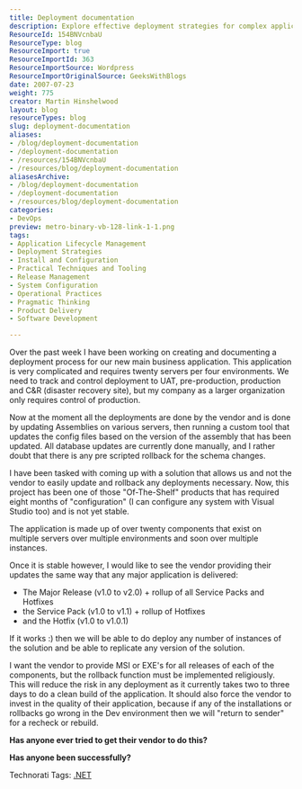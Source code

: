```yaml
---
title: Deployment documentation
description: Explore effective deployment strategies for complex applications across multiple environments. Learn how to gain control and streamline updates with ease.
ResourceId: 154BNVcnbaU
ResourceType: blog
ResourceImport: true
ResourceImportId: 363
ResourceImportSource: Wordpress
ResourceImportOriginalSource: GeeksWithBlogs
date: 2007-07-23
weight: 775
creator: Martin Hinshelwood
layout: blog
resourceTypes: blog
slug: deployment-documentation
aliases:
- /blog/deployment-documentation
- /deployment-documentation
- /resources/154BNVcnbaU
- /resources/blog/deployment-documentation
aliasesArchive:
- /blog/deployment-documentation
- /deployment-documentation
- /resources/blog/deployment-documentation
categories:
- DevOps
preview: metro-binary-vb-128-link-1-1.png
tags:
- Application Lifecycle Management
- Deployment Strategies
- Install and Configuration
- Practical Techniques and Tooling
- Release Management
- System Configuration
- Operational Practices
- Pragmatic Thinking
- Product Delivery
- Software Development

---
```

Over the past week I have been working on creating and documenting a deployment process for our new main business application. This application is very complicated and requires twenty servers per four environments. We need to track and control deployment to UAT, pre-production, production and C&R (disaster recovery site), but my company as a larger organization only requires control of production.

Now at the moment all the deployments are done by the vendor and is done by updating Assemblies on various servers, then running a custom tool that updates the config files based on the version of the assembly that has been updated. All database updates are currently done manually, and I rather doubt that there is any pre scripted rollback for the schema changes.

I have been tasked with coming up with a solution that allows us and not the vendor to easily update and rollback any deployments necessary. Now, this project has been one of those "Of-The-Shelf" products that has required eight months of "configuration" (I can configure any system with Visual Studio too) and is not yet stable.

The application is made up of over twenty components that exist on multiple servers over multiple environments and soon over multiple instances.

Once it is stable however, I would like to see the vendor providing their updates the same way that any major application is delivered:

- The Major Release (v1.0 to v2.0) + rollup of all Service Packs and Hotfixes
- the Service Pack (v1.0 to v1.1) + rollup of Hotfixes
- and the Hotfix (v1.0 to v1.0.1)

If it works :) then we will be able to do deploy any number of instances of the solution and be able to replicate any version of the solution.

I want the vendor to provide MSI or EXE's for all releases of each of the components, but the rollback function must be implemented religiously. This will reduce the risk in any deployment as it currently takes two to three days to do a clean build of the application. It should also force the vendor to invest in the quality of their application, because if any of the installations or rollbacks go wrong in the Dev environment then we will "return to sender" for a recheck or rebuild.

**Has anyone ever tried to get their vendor to do this?**

**Has anyone been successfully?**

Technorati Tags: [.NET](http://technorati.com/tags/.NET)
